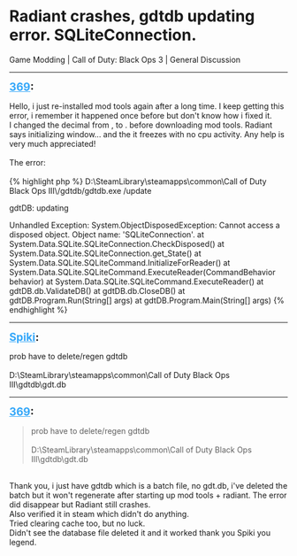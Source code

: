 # Radiant crashes, gdtdb updating error. SQLiteConnection.
Game Modding | Call of Duty: Black Ops 3 | General Discussion

---
<strong style="font-size: 1.4em;"><span style="text-decoration: underline;text-decoration-color: #34a7f9;"><span style="color:#34a7f9;">369</span></span>:</strong>

<p>Hello, i just re-installed mod tools again after a long time. I keep getting this error, i remember it happened once before but don&#39;t know how i fixed it.<br />I changed the decimal from , to . before downloading mod tools. Radiant says initializing window... and the it freezes with no cpu activity. Any help is very much appreciated!<br /><br />The error:<br /><br />{% highlight php %}
D:\SteamLibrary\steamapps\common\Call of Duty Black Ops III\/gdtdb/gdtdb.exe /update



gdtDB: updating

Unhandled Exception: System.ObjectDisposedException: Cannot access a disposed object.
Object name: &#39;SQLiteConnection&#39;.
at System.Data.SQLite.SQLiteConnection.CheckDisposed()
at System.Data.SQLite.SQLiteConnection.get_State()
at System.Data.SQLite.SQLiteCommand.InitializeForReader()
at System.Data.SQLite.SQLiteCommand.ExecuteReader(CommandBehavior behavior)
at System.Data.SQLite.SQLiteCommand.ExecuteReader()
at gdtDB.db.ValidateDB()
at gdtDB.db.CloseDB()
at gdtDB.Program.Run(String[] args)
at gdtDB.Program.Main(String[] args) {% endhighlight %}
</p>

---
<strong style="font-size: 1.4em;"><span style="text-decoration: underline;text-decoration-color: #34a7f9;"><span style="color:#34a7f9;">Spiki</span></span>:</strong>

<p>prob have to delete/regen gdtdb<br /><br />D:\SteamLibrary\steamapps\common\Call of Duty Black Ops III\gdtdb\gdt.db</p>

---
<strong style="font-size: 1.4em;"><span style="text-decoration: underline;text-decoration-color: #34a7f9;"><span style="color:#34a7f9;">369</span></span>:</strong>

<p><blockquote>prob have to delete/regen gdtdb<br /><br />D:\SteamLibrary\steamapps\common\Call of Duty Black Ops III\gdtdb\gdt.db<br /></blockquote><br />Thank you, i just have gdtdb which is a batch file, no gdt.db, i&#39;ve deleted the batch but it won&#39;t regenerate after starting up mod tools + radiant. The error did disappear but Radiant still crashes.<br />Also verified it in steam which didn&#39;t do anything.<br />Tried clearing cache too, but no luck.<br />Didn&#39;t see the database file deleted it and it worked thank you Spiki you legend.</p>

